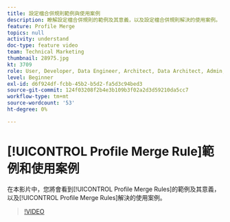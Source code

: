 ```yaml
---
title: 設定檔合併規則範例與使用案例
description: 瞭解設定檔合併規則的範例及其意義，以及設定檔合併規則解決的使用案例。
feature: Profile Merge
topics: null
activity: understand
doc-type: feature video
team: Technical Marketing
thumbnail: 28975.jpg
kt: 3709
role: User, Developer, Data Engineer, Architect, Data Architect, Admin, Leader
level: Beginner
exl-id: d6f924df-fcbb-45b2-b5d2-fa5d3c94bed3
source-git-commit: 124f03208f2b4e3b109b3f02a2d3d59210da5cc7
workflow-type: tm+mt
source-wordcount: '53'
ht-degree: 0%

---
```


# [!UICONTROL Profile Merge Rule]範例和使用案例

在本影片中，您將會看到[!UICONTROL Profile Merge Rules]的範例及其意義，以及[!UICONTROL Profile Merge Rules]解決的使用案例。

>[!VIDEO](https://video.tv.adobe.com/v/28975/?quality=12)
